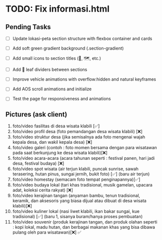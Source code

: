 # TODO: Fix informasi.html

## Pending Tasks
- [ ] Update lokasi-peta section structure with flexbox container and cards
- [ ] Add soft green gradient background (.section-gradient)
- [ ] Add small icons to section titles (📍, 🗺️, etc.)
- [ ] Add 🌿 leaf dividers between sections
- [ ] Improve vehicle animations with overflow:hidden and natural keyframes
- [ ] Add AOS scroll animations and initialize
- [ ] Test the page for responsiveness and animations


## Pictures (ask client)
1. foto/video fasilitas di desa wisata klabili  [✅]
2. foto/video profil desa (foto pemandangan desa wisata klabili) [❌]
3. foto/video struktur desa (jika semisalnya ada foto mengenai wajah kepala desa, dan wakil kepala desa) [❌]
4. foto/video galeri (contoh : foto momen bersama dengan para wisatawan pada saat berkunjung ke desa wisata klabili)[❌]
5. foto/video acara-acara (acara tahunan seperti : festival panen, hari jadi desa, festival budaya) [❌]
6. foto/video spot wisata (air terjun klabili, puncak sunrise, sawah terasering, hutan pinus, sungai jernih, bukit foto) [✅] (baru air terjun)
7. foto/video homestay (semacam foto tempat penginapannya)[✅]
8. foto/video budaya lokal (tari khas tradisional, musik gamelan, upacara adat, koleksi cerita rakyat)  [❌]
9. foto/video kerajinan tangan (anyaman bambu, tenun tradisional, keramik, dan aksesoris yang biasa dijual atau dibuat di desa wisata klabili)[❌]
9. foto/video kuliner lokal (nasi liwet klabili, ikan bakar sungai, kue tradisional) [✅] (baru 1, sisanya buram/hanya proses pembuatan)
10. foto/video souvenir (produk kerajinan tangan, dan produk olahan seperti : kopi lokal, madu hutan, dan berbagai makanan khas yang bisa dibawa pulang oleh para wisatawan)[❌]
✅